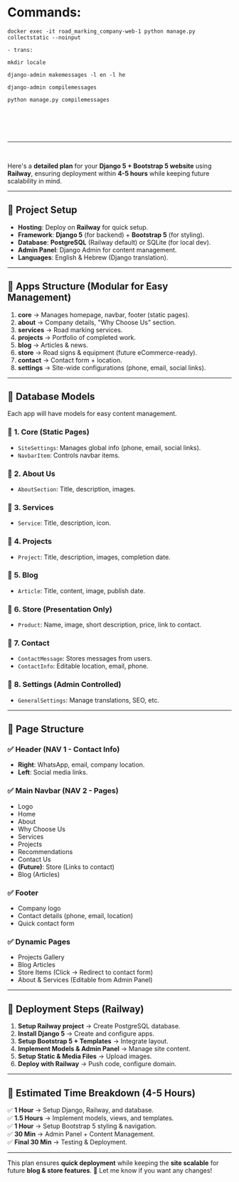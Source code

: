 
# Commands:

```
docker exec -it road_marking_company-web-1 python manage.py collectstatic --noinput

- trans:

mkdir locale  

django-admin makemessages -l en -l he 

django-admin compilemessages 

python manage.py compilemessages




```


<br>

<hr>

<br>

Here's a **detailed plan** for your **Django 5 + Bootstrap 5 website** using **Railway**, ensuring deployment within **4-5 hours** while keeping future scalability in mind.

---

## 🔹 **Project Setup**
- **Hosting**: Deploy on **Railway** for quick setup.
- **Framework**: **Django 5** (for backend) + **Bootstrap 5** (for styling).
- **Database**: **PostgreSQL** (Railway default) or SQLite (for local dev).
- **Admin Panel**: Django Admin for content management.
- **Languages**: English & Hebrew (Django translation).

---

## 🔹 **Apps Structure (Modular for Easy Management)**
1. **core** → Manages homepage, navbar, footer (static pages).
2. **about** → Company details, "Why Choose Us" section.
3. **services** → Road marking services.
4. **projects** → Portfolio of completed work.
5. **blog** → Articles & news.
6. **store** → Road signs & equipment (future eCommerce-ready).
7. **contact** → Contact form + location.
8. **settings** → Site-wide configurations (phone, email, social links).

---

## 🔹 **Database Models**
Each app will have models for easy content management.

### 🔹 **1. Core (Static Pages)**
- `SiteSettings`: Manages global info (phone, email, social links).
- `NavbarItem`: Controls navbar items.

### 🔹 **2. About Us**
- `AboutSection`: Title, description, images.

### 🔹 **3. Services**
- `Service`: Title, description, icon.

### 🔹 **4. Projects**
- `Project`: Title, description, images, completion date.

### 🔹 **5. Blog**
- `Article`: Title, content, image, publish date.

### 🔹 **6. Store (Presentation Only)**
- `Product`: Name, image, short description, price, link to contact.

### 🔹 **7. Contact**
- `ContactMessage`: Stores messages from users.
- `ContactInfo`: Editable location, email, phone.

### 🔹 **8. Settings (Admin Controlled)**
- `GeneralSettings`: Manage translations, SEO, etc.

---

## 🔹 **Page Structure**
### ✅ **Header (NAV 1 - Contact Info)**
- **Right**: WhatsApp, email, company location.
- **Left**: Social media links.

### ✅ **Main Navbar (NAV 2 - Pages)**
- Logo
- Home
- About
- Why Choose Us
- Services
- Projects
- Recommendations
- Contact Us
- **(Future)**: Store (Links to contact)
- Blog (Articles)

### ✅ **Footer**
- Company logo
- Contact details (phone, email, location)
- Quick contact form

### ✅ **Dynamic Pages**
- Projects Gallery
- Blog Articles
- Store Items (Click → Redirect to contact form)
- About & Services (Editable from Admin Panel)

---

## 🔹 **Deployment Steps (Railway)**
1. **Setup Railway project** → Create PostgreSQL database.
2. **Install Django 5** → Create and configure apps.
3. **Setup Bootstrap 5 + Templates** → Integrate layout.
4. **Implement Models & Admin Panel** → Manage site content.
5. **Setup Static & Media Files** → Upload images.
6. **Deploy with Railway** → Push code, configure domain.

---

## 🔹 **Estimated Time Breakdown (4-5 Hours)**
✅ **1 Hour** → Setup Django, Railway, and database.  
✅ **1.5 Hours** → Implement models, views, and templates.  
✅ **1 Hour** → Setup Bootstrap 5 styling & navigation.  
✅ **30 Min** → Admin Panel + Content Management.  
✅ **Final 30 Min** → Testing & Deployment.  

---

This plan ensures **quick deployment** while keeping the **site scalable** for future **blog & store features**. 🚀 Let me know if you want any changes!